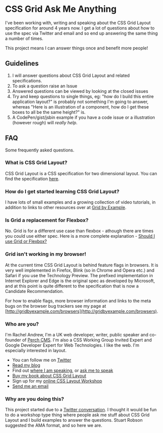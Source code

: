 # CSS Grid Ask Me Anything

I've been working with, writing and speaking about the CSS Grid Layout specification for around 4 years now. I get a lot of questions about how to use the spec via Twitter and email and so end up answering the same thing a number of times.

This project means I can answer things once and benefit more people!

## Guidelines

1. I will answer questions about CSS Grid Layout and related specifications.
2. To ask a question raise an Issue
3. Answered questions can be viewed by looking at the closed issues
4. Try and keep questions to single things, eg: "how do I build this entire application layout?" is probably not something I'm going to answer, whereas "Here is an illustration of a component, how do I get these boxes to all be the same height?" is.
5. A CodePen/gist/jsbin example if you have a code issue or a illustration (however rough) will _really help_.

## FAQ

Some frequently asked questions.

### What is CSS Grid Layout?

CSS Grid Layout is a CSS specification for two dimensional layout. You can find the specification [here](https://www.w3.org/TR/css-grid-1/).

### How do I get started learning CSS Grid Layout?

I have lots of small examples and a growing collection of video tutorials, in addition to links to other resources over at [Grid by Example](http://gridbyexample.com).

### Is Grid a replacement for Flexbox?

No. Grid is for a different use case than flexbox - athough there are times you could use either spec. Here is a more complete explanation - [Should I use Grid or Flexbox?](https://rachelandrew.co.uk/archives/2016/03/30/should-i-use-grid-or-flexbox/)

### Grid isn't working in my browser!

At the current time CSS Grid Layout is behind feature flags in browsers. It is very well implemented in Firefox, Blink (so in Chrome and Opera etc.) and Safari if you use the Technology Preview. The prefixed implementation in Internet Explorer and Edge is the original spec as developed by Microsoft, and at this point is quite different to the specification that is now a Candidate Recommendation.

For how to enable flags, more browser information and links to the meta bugs on the browser bug trackers see my page at [http://gridbyexample.com/browsers](http://gridbyexample.com/browsers).

### Who are you?

I'm Rachel Andrew, I'm a UK web developer, writer, public speaker and co-founder of [Perch CMS](https://grabaperch.com). I'm also a CSS Working Group Invited Expert and Google Developer Expert for Web Technologies. I like the web. I'm especially interested in layout.

- You can follow me on [Twitter](https://twitter.com/rachelandrew)
- [Read my blog](https://rachelandrew.co.uk/archives/)
- Find out [where I am speaking](https://rachelandrew.co.uk/speaking/), or [ask me to speak](https://rachelandrew.co.uk/about/speaking)
- [Buy my book about CSS Grid Layout](https://abookapart.com/products/get-ready-for-css-grid-layout)
- Sign up for my [online CSS Layout Workshop](https://thecssworkshop.com/)
- [Send me an email](mailto:me@rachelandrew.co.uk)

### Why are you doing this?

This project started due to a [Twitter conversation](https://twitter.com/rachelandrew/status/793917607787184128). I thought it would be fun to do a workshop type thing where people ask me stuff about CSS Grid Layout and I build examples to answer the questions. Stuart Robson suggested the AMA format, and so here we are.
